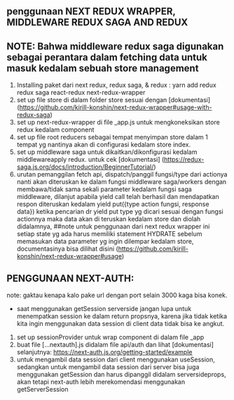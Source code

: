 ## penggunaan NEXT REDUX WRAPPER, MIDDLEWARE REDUX SAGA AND REDUX
## NOTE: Bahwa middleware redux saga digunakan sebagai perantara dalam fetching data untuk masuk kedalam sebuah store management
1. Installing paket dari next redux, redux saga, & redux : yarn add redux redux saga react-redux next-redux-wrapper 
2. set up file store di dalam folder store sesuai dengan [dokumentasi] (https://github.com/kirill-konshin/next-redux-wrapper#usage-with-redux-saga)
3. set up next-redux-wrapper di file _app.js untuk mengkoneksikan store redux kedalam component
4. set up file root reducers sebagai tempat menyimpan store dalam 1 tempat yg nantinya akan di configurasi kedalam store index.
5. set up middleware saga untuk dikaitkan/dikonfigurasi kedalam middlewareapply redux. untuk cek [dokumentasi] (https://redux-saga.js.org/docs/introduction/BeginnerTutorial/)
6. urutan pemanggilan fetch api, dispatch/panggil fungsi/type dari actionya nanti akan diteruskan ke dalam fungsi middleware saga/workers dengan membawa/tidak sama sekali parameter kedalam fungsi saga middleware, dilanjut apabila yield call telah berhasil dan mendapatkan respon diteruskan kedalam yield put({type action fungsi, response data}) ketika pencarian dr yield put type yg dicari sesuai dengan fungsi actionnya maka data akan di teruskan kedalam store dan diolah didalamnya, ##note untuk penggunaan dari next redux wrapper ini setiap state yg ada harus memiliki statement HYDRATE sebelum memasukan data parameter yg ingin dilempar kedalam store, documentasinya bisa dilihat disini (https://github.com/kirill-konshin/next-redux-wrapper#usage)


## PENGGUNAAN NEXT-AUTH: 
note: gaktau kenapa kalo pake url dengan port selain 3000 kaga bisa konek.
- saat menggunakan getSession serverside jangan lupa untuk menempatkan session ke dalam return propsnya, karena jika tidak ketika kita ingin menggunakan data session di client data tidak bisa ke angkut.
1. set up sessionProvider untuk wrap component di dalam file _app
2. buat file [...nextauth].js didalam file api/auth dan lihat [dokumentasi] selanjutnya: https://next-auth.js.org/getting-started/example
3. untuk mengambil data session dari client menggunakan useSession, sedangkan untuk mengambil data session dari server bisa juga menggunakan getSession dan harus dipanggil didalam serversideprops, akan tetapi next-auth lebih merekomendasi menggunakan getServerSession

